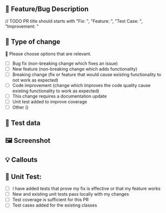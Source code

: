 ## 📝 Feature/Bug Description

// TODO PR title should starts with "Fix: ", "Feature: ", "Test Case: ", "Improvement: "

## 🏁 Type of change

🚨 Please choose options that are relevant.

- [ ] Bug fix (non-breaking change which fixes an issue)
- [ ] New feature (non-breaking change which adds functionality)
- [ ] Breaking change (fix or feature that would cause existing functionality to not work as expected)
- [ ] Code improvement (change which improves the code quality cause existing functionality to work as expected)
- [ ] This change requires a documentation update
- [ ] Unit test added to improve coverage
- [ ] Other ()

## 🤖 Test data


## 🖼️ Screenshot


## 💡 Callouts


## 👷 Unit Test:
- [ ] I have added tests that prove my fix is effective or that my feature works
- [ ] New and existing unit tests pass locally with my changes
- [ ] Test coverage is sufficient for this PR
- [ ] Test cases added for the existing classes

